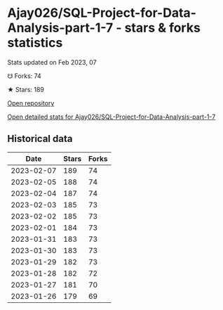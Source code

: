 # Ajay026/SQL-Project-for-Data-Analysis-part-1-7 - stars & forks statistics

Stats updated on Feb 2023, 07

☋ Forks: 74

★ Stars: 189

[Open repository](https://github.com/Ajay026/SQL-Project-for-Data-Analysis-part-1-7)

[Open detailed stats for Ajay026/SQL-Project-for-Data-Analysis-part-1-7](https://reviewgithub.com/rep/Ajay026/SQL-Project-for-Data-Analysis-part-1-7)

## Historical data
| Date | Stars | Forks |
|------|-------|-------|
| 2023-02-07 | 189 | 74 | 
| 2023-02-05 | 188 | 74 | 
| 2023-02-04 | 187 | 74 | 
| 2023-02-03 | 185 | 73 | 
| 2023-02-02 | 185 | 73 | 
| 2023-02-01 | 184 | 73 | 
| 2023-01-31 | 183 | 73 | 
| 2023-01-30 | 183 | 73 | 
| 2023-01-29 | 182 | 73 | 
| 2023-01-28 | 182 | 72 | 
| 2023-01-27 | 181 | 70 | 
| 2023-01-26 | 179 | 69 | 

